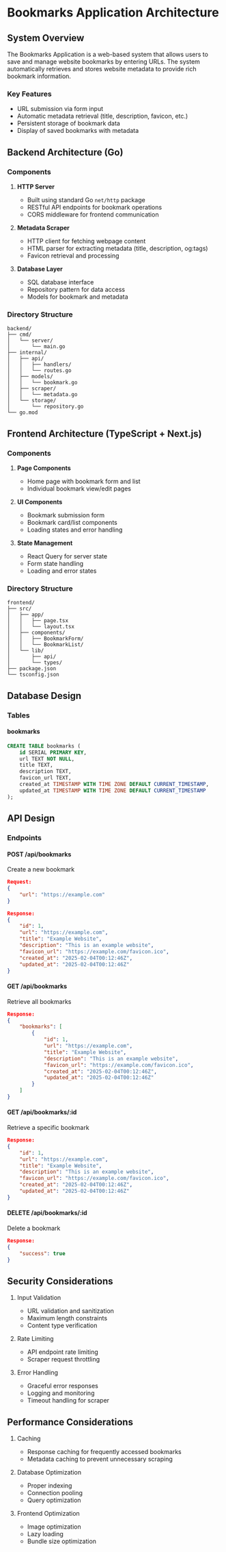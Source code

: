 # Bookmarks Application Architecture

## System Overview

The Bookmarks Application is a web-based system that allows users to save and manage website bookmarks by entering URLs. The system automatically retrieves and stores website metadata to provide rich bookmark information.

### Key Features
- URL submission via form input
- Automatic metadata retrieval (title, description, favicon, etc.)
- Persistent storage of bookmark data
- Display of saved bookmarks with metadata

## Backend Architecture (Go)

### Components
1. **HTTP Server**
   - Built using standard Go `net/http` package
   - RESTful API endpoints for bookmark operations
   - CORS middleware for frontend communication

2. **Metadata Scraper**
   - HTTP client for fetching webpage content
   - HTML parser for extracting metadata (title, description, og:tags)
   - Favicon retrieval and processing

3. **Database Layer**
   - SQL database interface
   - Repository pattern for data access
   - Models for bookmark and metadata

### Directory Structure
```
backend/
├── cmd/
│   └── server/
│       └── main.go
├── internal/
│   ├── api/
│   │   ├── handlers/
│   │   └── routes.go
│   ├── models/
│   │   └── bookmark.go
│   ├── scraper/
│   │   └── metadata.go
│   └── storage/
│       └── repository.go
└── go.mod
```

## Frontend Architecture (TypeScript + Next.js)

### Components
1. **Page Components**
   - Home page with bookmark form and list
   - Individual bookmark view/edit pages

2. **UI Components**
   - Bookmark submission form
   - Bookmark card/list components
   - Loading states and error handling

3. **State Management**
   - React Query for server state
   - Form state handling
   - Loading and error states

### Directory Structure
```
frontend/
├── src/
│   ├── app/
│   │   ├── page.tsx
│   │   └── layout.tsx
│   ├── components/
│   │   ├── BookmarkForm/
│   │   └── BookmarkList/
│   └── lib/
│       ├── api/
│       └── types/
├── package.json
└── tsconfig.json
```

## Database Design

### Tables

#### bookmarks
```sql
CREATE TABLE bookmarks (
    id SERIAL PRIMARY KEY,
    url TEXT NOT NULL,
    title TEXT,
    description TEXT,
    favicon_url TEXT,
    created_at TIMESTAMP WITH TIME ZONE DEFAULT CURRENT_TIMESTAMP,
    updated_at TIMESTAMP WITH TIME ZONE DEFAULT CURRENT_TIMESTAMP
);
```

## API Design

### Endpoints

#### POST /api/bookmarks
Create a new bookmark
```json
Request:
{
    "url": "https://example.com"
}

Response:
{
    "id": 1,
    "url": "https://example.com",
    "title": "Example Website",
    "description": "This is an example website",
    "favicon_url": "https://example.com/favicon.ico",
    "created_at": "2025-02-04T00:12:46Z",
    "updated_at": "2025-02-04T00:12:46Z"
}
```

#### GET /api/bookmarks
Retrieve all bookmarks
```json
Response:
{
    "bookmarks": [
        {
            "id": 1,
            "url": "https://example.com",
            "title": "Example Website",
            "description": "This is an example website",
            "favicon_url": "https://example.com/favicon.ico",
            "created_at": "2025-02-04T00:12:46Z",
            "updated_at": "2025-02-04T00:12:46Z"
        }
    ]
}
```

#### GET /api/bookmarks/:id
Retrieve a specific bookmark
```json
Response:
{
    "id": 1,
    "url": "https://example.com",
    "title": "Example Website",
    "description": "This is an example website",
    "favicon_url": "https://example.com/favicon.ico",
    "created_at": "2025-02-04T00:12:46Z",
    "updated_at": "2025-02-04T00:12:46Z"
}
```

#### DELETE /api/bookmarks/:id
Delete a bookmark
```json
Response:
{
    "success": true
}
```

## Security Considerations

1. Input Validation
   - URL validation and sanitization
   - Maximum length constraints
   - Content type verification

2. Rate Limiting
   - API endpoint rate limiting
   - Scraper request throttling

3. Error Handling
   - Graceful error responses
   - Logging and monitoring
   - Timeout handling for scraper

## Performance Considerations

1. Caching
   - Response caching for frequently accessed bookmarks
   - Metadata caching to prevent unnecessary scraping

2. Database Optimization
   - Proper indexing
   - Connection pooling
   - Query optimization

3. Frontend Optimization
   - Image optimization
   - Lazy loading
   - Bundle size optimization